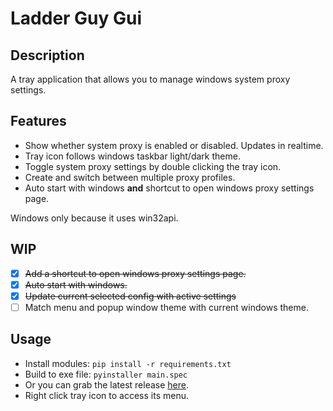 **Ladder Guy Gui**    
===
**Description**
---
A tray application that allows you to manage windows system proxy settings.    

**Features**
---
* Show whether system proxy is enabled or disabled. Updates in realtime.
* Tray icon follows windows taskbar light/dark theme.
* Toggle system proxy settings by double clicking the tray icon.
* Create and switch between multiple proxy profiles.
* Auto start with windows **and** shortcut to open windows proxy settings page.

Windows only because it uses win32api.

**WIP**
---
- [x] ~~Add a shortcut to open windows proxy settings page.~~
- [x] ~~Auto start with windows.~~
- [x] ~~Update current selected config with active settings~~
- [ ] Match menu and popup window theme with current windows theme.

**Usage**
---
* Install modules: `pip install -r requirements.txt`
* Build to exe file: `pyinstaller main.spec`
* Or you can grab the latest release [here](https://github.com/jus4hr/LadderGuyGui/releases).
* Right click tray icon to access its menu. 
